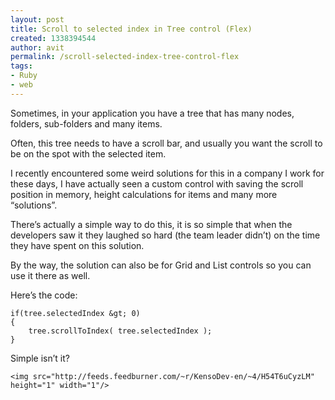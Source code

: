 ```yaml
---
layout: post
title: Scroll to selected index in Tree control (Flex)
created: 1338394544
author: avit
permalink: /scroll-selected-index-tree-control-flex
tags:
- Ruby
- web
---
```

<p>Sometimes, in your application you have a tree that has many nodes, folders, sub-folders and many items.</p>

<p>Often, this tree needs to have a scroll bar, and usually you want the scroll to be on the spot with the selected item.</p>

<p>I recently encountered some weird solutions for this in a company I work for these days, I have actually seen a custom control with saving the scroll position in memory, height calculations for items and many more “solutions”.</p>

<p>There’s actually a simple way to do this, it is so simple that when the developers saw it they laughed so hard (the team leader didn’t) on the time they have spent on this solution.</p>

<p>By the way, the solution can also be for Grid and List controls so you can use it there as well.</p>

<p>Here’s the code:</p>
<div class='highlight'><pre><code class='actionscript'><span class='k'>if</span><span class='p'>(</span><span class='nx'>tree</span><span class='p'>.</span><span class='nx'>selectedIndex</span> <span class='o'>&</span><span class='nx'>gt</span><span class='o'>;</span> <span class='mi'>0</span><span class='p'>)</span>
<span class='p'>{</span>
	<span class='nx'>tree</span><span class='p'>.</span><span class='nx'>scrollToIndex</span><span class='p'>(</span> <span class='nx'>tree</span><span class='p'>.</span><span class='nx'>selectedIndex</span> <span class='p'>);</span>
<span class='p'>}</span>
</code></pre>
</div>
<p>Simple isn’t it?</p>
      
    <img src="http://feeds.feedburner.com/~r/KensoDev-en/~4/H54T6uCyzLM" height="1" width="1"/>
